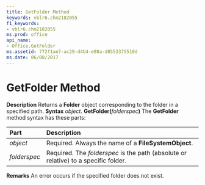 ```yaml
---
title: GetFolder Method
keywords: vblr6.chm2182055
f1_keywords:
- vblr6.chm2182055
ms.prod: office
api_name:
- Office.GetFolder
ms.assetid: 772f1ae7-ac29-d4b4-e08a-d8553375510d
ms.date: 06/08/2017
---
```



# GetFolder Method



 **Description**
Returns a **Folder** object corresponding to the folder in a specified path.
 **Syntax**
 _object_. **GetFolder(**_folderspec_**)**
The **GetFolder** method syntax has these parts:


|**Part**|**Description**|
|:-----|:-----|
| _object_|Required. Always the name of a **FileSystemObject**.|
| _folderspec_|Required. The  _folderspec_ is the path (absolute or relative) to a specific folder.|
 **Remarks**
An error occurs if the specified folder does not exist.

